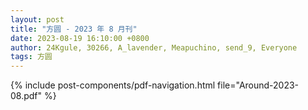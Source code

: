 ```yaml
---
layout: post
title: "方圆 - 2023 年 8 月刊"
date: 2023-08-19 16:10:00 +0800
author: 24Kgule, 30266, A_lavender, Meapuchino, send_9, Everyone
tags: 方圆
---
```


{% include post-components/pdf-navigation.html file="Around-2023-08.pdf" %}